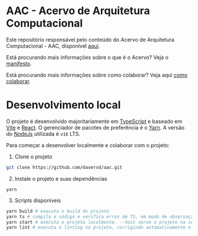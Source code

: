 # AAC - Acervo de Arquitetura Computacional
Este repositório responsável pelo conteúdo do Acervo de Arquitetura Computacional - AAC, disponível [aqui](https://aac.daviddoria.xyz/).   

Está procurando mais informações sobre o que é o Acervo? Veja o [manifesto](https://github.com/daversd/aac/blob/main/src/docs/manifesto.md).

Está procurando mais informações sobre como colaborar? Veja aqui [como colaborar](https://github.com/daversd/aac/blob/main/src/docs/como-colaborar.md).

# Desenvolvimento local
O projeto é desenvolvido majoritariamente em [TypeScript](https://www.typescriptlang.org/) e baseado em [Vite](https://vitejs.dev/) e [React](https://react.dev/). O gerenciador de pacotes de preferência é o [Yarn](https://yarnpkg.com/). A versão do [NodeJs](https://nodejs.org/en) utilizada é `v16` LTS.

Para começar a desenvolver localmente e colaborar com o projeto:
1. Clone o projeto
```bash
git clone https://github.com/daversd/aac.git
```
2. Instale o projeto e suas dependências
```
yarn
```
3. Scripts disponíveis
```bash
yarn build # executa o build do projeto
yarn ts # compila o código e verifica erros de TS, em modo de observação
yarn start # executa o projeto localmente. --host serve o projeto na sua rede
yarn lint # executa o linting no projeto, corrigindo automaticamente o que pode ser corrigido
```
